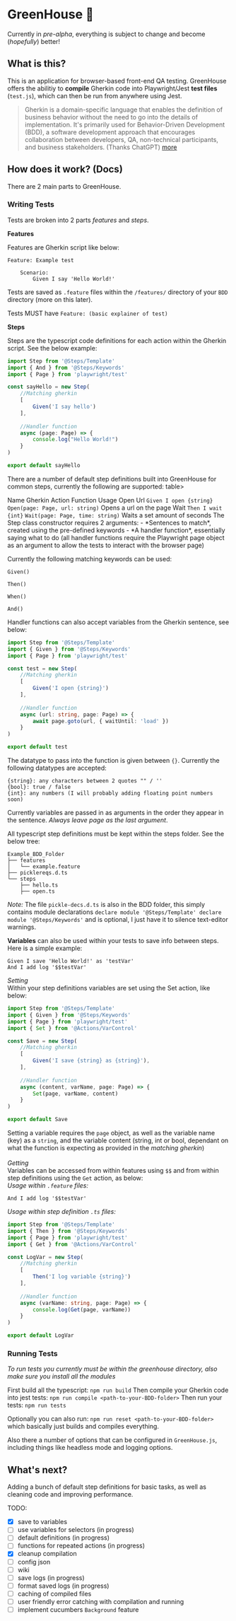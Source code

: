 # GreenHouse 🌱

Currently in *pre-alpha*, everything is subject to change and become (*hopefully*) better! 

## What is this?

This is an application for browser-based front-end QA testing. 
GreenHouse offers the abilitiy to **compile** Gherkin code into Playwright/Jest **test files** (`test.js`), which can then be run from anywhere using Jest.

> Gherkin is a domain-specific language that enables the definition of business behavior without the need to go into the details of implementation. It's primarily used for Behavior-Driven Development (BDD), a software development approach that encourages collaboration between developers, QA, non-technical participants, and business stakeholders. (Thanks ChatGPT) [more](https://cucumber.io/docs/gherkin/reference/)

## How does it work? (Docs)

There are 2 main parts to GreenHouse.

### Writing Tests

Tests are broken into 2 parts *features* and *steps*. <br>

**Features** <br>

Features are Gherkin script like below:
```
Feature: Example test

    Scenario:
        Given I say 'Hello World!'
```

Tests are saved as `.feature` files within the `/features/` directory of your `BDD` directory (more on this later).

Tests MUST have `Feature: (basic explainer of test)`  <br>

**Steps** <br>

Steps are the typescript code definitions for each action within the Gherkin script. See the below example:
```typescript
import Step from '@Steps/Template'
import { And } from '@Steps/Keywords'
import { Page } from 'playwright/test'

const sayHello = new Step(
    //Matching gherkin
    [
        Given('I say hello')
    ],
    
    //Handler function
    async (page: Page) => {
        console.log("Hello World!")
    }
)

export default sayHello
```
There are a number of default step definitions built into GreenHouse for common steps, currently the following are supported:
table>
  <tr>
    <th style="width:200px;">Name</th>
    <th style="width:300px;">Gherkin</th>
    <th style="width:200px;">Action Function</th>
    <th style="width:150px;">Usage</th>
  </tr>
  <tr>
    <td>Open Url</td>
    <td><code>Given I open {string}</code></td>
    <td><code>Open(page: Page, url: string)</code></td>
    <td>Opens a url on the page</td>
  </tr>
  <tr>
    <td>Wait</td>
    <td><code>Then I wait {int}</code></td>
    <td><code>Wait(page: Page, time: string)</code></td>
    <td>Waits a set amount of seconds</td>
  </tr>
</table>
The Step class constructor requires 2 arguments:
- *Sentences to match*, created using the pre-defined keywords
- *A handler function*, essentially saying what to do (all handler functions require the Playwright page object as an argument to allow the tests to interact with the browser page)

Currently the following matching keywords can be used:
```
Given()

Then()

When()

And()
```
Handler functions can also accept variables from the Gherkin sentence, see below:
```typescript
import Step from '@Steps/Template'
import { Given } from '@Steps/Keywords'
import { Page } from 'playwright/test'

const test = new Step(
    //Matching gherkin
    [
        Given('I open {string}')
    ],
    
    //Handler function
    async (url: string, page: Page) => {
        await page.goto(url, { waitUntil: 'load' })
    }
)

export default test
```
The datatype to pass into the function is given between `{}`. Currently the following datatypes are accepted:
```
{string}: any characters between 2 quotes "" / ''    
{bool}: true / false  
{int}: any numbers (I will probably adding floating point numbers soon)         
```
Currently variables are passed in as arguments in the order they appear in the sentence. *Always leave page as the last argument*.

All typescript step definitions must be kept within the steps folder. See the below tree:
```
Example_BDD_Folder
├── features
│   └── example.feature
├── picklereqs.d.ts
└── steps
    ├── hello.ts
    ├── open.ts
```
*Note:* The file `pickle-decs.d.ts` is also in the BDD folder, this simply contains module declarations `declare module '@Steps/Template' declare module '@Steps/Keywords'` and is optional, I just have it to silence text-editor warnings. <br>

**Variables** can also be used within your tests to save info between steps. Here is a simple example:
```
Given I save 'Hello World!' as 'testVar'
And I add log '$$testVar'
```
*Setting*<br/>
Within your step definitions variables are set using the Set action, like below:
```typescript
import Step from '@Steps/Template'
import { Given } from '@Steps/Keywords'
import { Page } from 'playwright/test'
import { Set } from '@Actions/VarControl'

const Save = new Step(
    //Matching gherkin
    [
        Given('I save {string} as {string}'),
    ],
    
    //Handler function
    async (content, varName, page: Page) => {
        Set(page, varName, content)
    }
)

export default Save
```
Setting a variable requires the `page` object, as well as the variable name (key) as a `string`, and the variable content (string, int or bool, dependant on what the function is expecting as provided in the *matching gherkin*)<br><br>
*Getting*<br>
Variables can be accessed from within features using `$$` and from within step definitions using the `Get` action, as below:<br>
*Usage within `.feature` files:*
```
And I add log '$$testVar'
```
*Usage within step definition `.ts` files:*
```typescript
import Step from '@Steps/Template'
import { Then } from '@Steps/Keywords'
import { Page } from 'playwright/test'
import { Get } from '@Actions/VarControl'

const LogVar = new Step(
    //Matching gherkin
    [
        Then('I log variable {string}')
    ],
    
    //Handler function
    async (varName: string, page: Page) => {
        console.log(Get(page, varName))
    }
)

export default LogVar
```

### Running Tests

*To run tests you currently must be within the greenhouse directory, also make sure you install all the modules*

First build all the typescript: `npm run build`
Then compile your Gherkin code into jest tests: `npm run compile <path-to-your-BDD-folder>`
Then run your tests: `npm run tests`

Optionally you can also run: `npm run reset <path-to-your-BDD-folder>` which basically just builds and compiles everything.

Also there a number of options that can be configured in `GreenHouse.js`, including things like headless mode and logging options.

## What's next?

Adding a bunch of default step definitions for basic tasks, as well as cleaning code and improving performance.

TODO:

- [x] save to variables
- [ ] use variables for selectors (in progress)
- [ ] default definitions (in progress)
- [ ] functions for repeated actions (in progress)
- [x] cleanup compilation
- [ ] config json
- [ ] wiki
- [ ] save logs (in progress)
- [ ] format saved logs (in progress)
- [ ] caching of compiled files
- [ ] user friendly error catching with compilation and running
- [ ] implement cucumbers `Background` feature